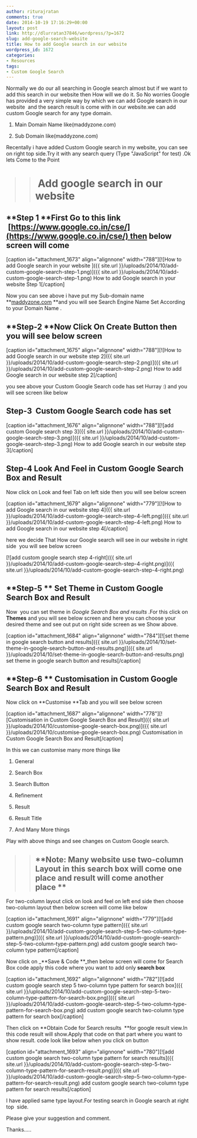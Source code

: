 ```yaml
---
author: riturajratan
comments: true
date: 2014-10-19 17:16:29+00:00
layout: post
link: http://dlurratan37846/wordpress/?p=1672
slug: add-google-search-website
title: How to add Google search in our website
wordpress_id: 1672
categories:
- Resources
tags:
- Custom Google Search
---
```


Normally we do our all searching in Google search almost but if we want to add this search in our website then How will we do it. So No worries Google has provided a very simple way by which we can add Google search in our website  and the search result is come with in our website.we can add custom Google search for any type domain.



	
  1. Main Domain Name like(maddyzone.com)

	
  2. Sub Domain like(maddyzone.com)


Recentally i have added Custom Google search in my website, you can see on right top side.Try it with any search query (Type "JavaScript" for test) .Ok lets Come to the Point


<blockquote>

> 
> #  Add google search in our website
> 
> 
</blockquote>





## **Step 1 **First Go to this link  [https://www.google.co.in/cse/](https://www.google.co.in/cse/) then below screen will come




[caption id="attachment_1673" align="alignnone" width="788"][![How to add Google search in your website ]({{ site.url }}/uploads/2014/10/add-custom-google-search-step-1.png)]({{ site.url }}/uploads/2014/10/add-custom-google-search-step-1.png) How to add Google search in your website Step 1[/caption]

Now you can see above i have put my Sub-domain name **[maddyzone.com](http://maddyzone.com) **and you will see Search Engine Name Set According to your Domain Name .




## **Step-2 **Now Click On Create Button then you will see below screen




[caption id="attachment_1675" align="alignnone" width="788"][![How to add Google search in our website step 2]({{ site.url }}/uploads/2014/10/add-custom-google-search-step-2.png)]({{ site.url }}/uploads/2014/10/add-custom-google-search-step-2.png) How to add Google search in our website step 2[/caption]

you see above your Custom Google Search code has set Hurray :) and you will see screen like below


## **Step-3**  Custom Google Search code has set




[caption id="attachment_1676" align="alignnone" width="788"][![add custom Google search step 3]({{ site.url }}/uploads/2014/10/add-custom-google-search-step-3.png)]({{ site.url }}/uploads/2014/10/add-custom-google-search-step-3.png) How to add Google search in our website step 3[/caption]


## **Step-4** Look And Feel in Custom Google Search Box and Result


Now click on Look and feel Tab on left side then you will see below screen



[caption id="attachment_1679" align="alignnone" width="779"][![How to add Google search in our website step 4]({{ site.url }}/uploads/2014/10/add-custom-google-search-step-4-left.png)]({{ site.url }}/uploads/2014/10/add-custom-google-search-step-4-left.png) How to add Google search in our website step 4[/caption]



here we decide That How our Google search will see in our website in right side  you will see below screen



[![add custom google search step 4-right]({{ site.url }}/uploads/2014/10/add-custom-google-search-step-4-right.png)]({{ site.url }}/uploads/2014/10/add-custom-google-search-step-4-right.png)




## **Step-5 ** Set Theme in Custom Google Search Box and Result


Now  you can set theme in _Google Search Box and results_ .For this click on **Themes** and you will see below screen and here you can choose your desired theme and see out put on right side screen as we Show above.



[caption id="attachment_1684" align="alignnone" width="784"][![set theme in google search button and results]({{ site.url }}/uploads/2014/10/set-theme-in-google-search-button-and-results.png)]({{ site.url }}/uploads/2014/10/set-theme-in-google-search-button-and-results.png) set theme in google search button and results[/caption]




## **Step-6 ** Customisation in Custom Google Search Box and Result


Now click on **Customise **Tab and you will see below screen



[caption id="attachment_1687" align="alignnone" width="778"][![Customisation in Custom Google Search Box and Result]({{ site.url }}/uploads/2014/10/customise-google-search-box.png)]({{ site.url }}/uploads/2014/10/customise-google-search-box.png) Customisation in Custom Google Search Box and Result[/caption]

In this we can customise many more things like



	
  1. General

	
  2. Search Box

	
  3. Search Button

	
  4. Refinement

	
  5. Result

	
  6. Result Title

	
  7. And Many More things


Play with above things and see changes on Custom Google search.


<blockquote>

> 
> ## **Note: **Many website use two-column Layout in this search box will come one place and result will come another place** **
> 
> 
</blockquote>


For two-column layout click on look and feel on left end side then choose two-column layout then below screen will come like below

[caption id="attachment_1691" align="alignnone" width="779"][![add custom google search  two-column type pattern]({{ site.url }}/uploads/2014/10/add-custom-google-search-step-5-two-column-type-pattern.png)]({{ site.url }}/uploads/2014/10/add-custom-google-search-step-5-two-column-type-pattern.png) add custom google search two-column type pattern[/caption]



Now click on _**Save & Code **_then below screen will come for Search Box code apply this code where you want to add only **search box**

[caption id="attachment_1692" align="alignnone" width="782"][![add custom google search step 5 two-column type pattern for search box]({{ site.url }}/uploads/2014/10/add-custom-google-search-step-5-two-column-type-pattern-for-search-box.png)]({{ site.url }}/uploads/2014/10/add-custom-google-search-step-5-two-column-type-pattern-for-search-box.png) add custom google search two-column type pattern for search box[/caption]



Then click on **Obtain Code for Search results  **for google result view.In this code result will show.Apply that code on that part where you want to show result. code look like below when you click on button

[caption id="attachment_1693" align="alignnone" width="780"][![add custom google search two-column type pattern for search results]({{ site.url }}/uploads/2014/10/add-custom-google-search-step-5-two-column-type-pattern-for-search-result.png)]({{ site.url }}/uploads/2014/10/add-custom-google-search-step-5-two-column-type-pattern-for-search-result.png) add custom google search two-column type pattern for search results[/caption]



I have applied same type layout.For testing search in Google search at right top  side.

Please give your suggestion and comment.

Thanks.....
